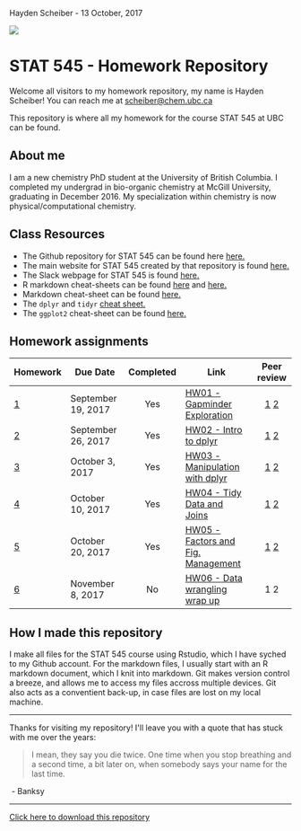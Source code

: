 Hayden Scheiber -
13 October, 2017

![](20160729_133912.jpg)

STAT 545 - Homework Repository
==============================

Welcome all visitors to my homework repository, my name is Hayden Scheiber! You can reach me at <scheiber@chem.ubc.ca>

This repository is where all my homework for the course STAT 545 at UBC can be found.

About me
--------

I am a new chemistry PhD student at the University of British Columbia. I completed my undergrad in bio-organic chemistry at McGill University, graduating in December 2016. My specialization within chemistry is now physical/computational chemistry.

Class Resources
---------------

-   The Github repository for STAT 545 can be found here [here.](https://github.com/STAT545-UBC/STAT545-UBC.github.io.git "STAT 545 Respoitory")
-   The main website for STAT 545 created by that repository is found [here.](http://stat545.com/ "STAT 545 Main Webpage")
-   The Slack webpage for STAT 545 is found [here.](https://stat545-2017.slack.com "STAT 545 Slack Webpage")
-   R markdown cheat-sheets can be found [here](https://www.rstudio.com/wp-content/uploads/2015/02/rmarkdown-cheatsheet.pdf "Cheat-sheet 1") and [here.](https://www.rstudio.com/wp-content/uploads/2016/03/rmarkdown-cheatsheet-2.0.pdf "Cheat sheet 2")
-   Markdown cheat-sheet can be found [here.](https://github.com/adam-p/markdown-here/wiki/Markdown-Cheatsheet "Markdown Cheat-sheet")
-   The `dplyr` and `tidyr` [cheat sheet.](https://www.rstudio.com/wp-content/uploads/2015/02/data-wrangling-cheatsheet.pdf "dylyr & tidyr Cheat-sheet")
-   The `ggplot2` cheat-sheet can be found [here.](https://www.rstudio.com/wp-content/uploads/2015/03/ggplot2-cheatsheet.pdf "ggplot2 Cheat-sheet")

Homework assignments
--------------------

| Homework                                                          | Due Date           | Completed | Link                                 |                                                                     Peer review                                                                    |
|-------------------------------------------------------------------|--------------------|:---------:|--------------------------------------|:--------------------------------------------------------------------------------------------------------------------------------------------------:|
| [1](http://stat545.com/hw01_edit-README.html)                     | September 19, 2017 |    Yes    | [HW01 - Gapminder Exploration](/hw01_Gapminder_Exploration/README.md "Homework 1") |                 [1](https://github.com/Maria815/STAT545-hw01-guo-maria) [2](https://github.com/sepkamal/STAT545-hw01-kamal-sepehr)                 |
| [2](http://stat545.com/hw02_explore-gapminder-dplyr.html)         | September 26, 2017 |    Yes    | [HW02 - Intro to dplyr](/hw02_Intro_to_dylyr/README.md "Homework 2") | [1](https://github.com/auduman/stat545-hw-uduman-aisha/tree/master/hw02) [2](https://github.com/qiaoyuet/STAT545-hw-Tang-Qiaoyue/tree/master/hw02) |
| [3](http://stat545.com/hw03_dplyr-and-more-ggplot2.html)          | October 3, 2017    |    Yes    | [HW03 - Manipulation with dplyr](/hw03_Manipulation_with_dplyr/README.md "Homework 3") |             [1](https://github.com/navysealtf9k/STAT545-hw-Farouk-Abdullah) [2](https://github.com/SonjaS1/STAT545-hw-surjanovic-sonja)            |
| [4](http://stat545.com/hw04_tidy-data-joins.html)                 | October 10, 2017   |    Yes    | [HW04 - Tidy Data and Joins](/hw04_Tidyr_and_Joins/README.md "Homework 4") |              [1](https://github.com/mlawre01/STAT545-hw-lawrence-mackenzie) [2](https://github.com/burkeprw/STAT545-hw-burke-patrick)              |
| [5](http://stat545.com/hw05_factor-figure-boss-repo-hygiene.html) | October 20, 2017   |    Yes    | [HW05 - Factors and Fig. Management](/hw05_Factor_Figure_Management/README.md "Homework 5") | [1](https://github.com/mlawre01/STAT545-hw-lawrence-mackenzie) [2](https://github.com/heathersummers/STAT545-hw-Summers-Heather)                                
| [6](http://stat545.com/hw06_data-wrangling-conclusion.html)       | November 8, 2017   |   No      | [HW06 - Data wrangling wrap up](/hw06_Data_Wrangling_Wrapup/README.md "Homework 6") | 1 2                                          |

How I made this repository
--------------------------

I make all files for the STAT 545 course using Rstudio, which I have syched to my Github account. For the markdown files, I usually start with an R markdown document, which I knit into markdown. Git makes version control a breeze, and allows me to access my files accross multiple devices. Git also acts as a conventient back-up, in case files are lost on my local machine.

------------------------------------------------------------------------

Thanks for visiting my repository! I'll leave you with a quote that has stuck with me over the years:

> I mean, they say you die twice. One time when you stop breathing and a second time, a bit later on, when somebody says your name for the last time.

 - Banksy

------------------------------------------------------------------------

[Click here to download this repository](https://github.com/HScheiber/STAT545-hw-Scheiber-Hayden/archive/master.zip "Download")
